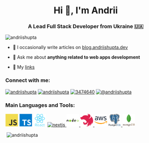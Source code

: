 <h1 align="center">Hi 👋, I'm Andrii</h1>
<h3 align="center">A Lead Full Stack Developer from Ukraine 🇺🇦</h3>

<p align="left"> <img src="https://komarev.com/ghpvc/?username=andriishupta&label=Profile%20views&color=0e75b6&style=flat" alt="andriishupta" /> </p>

- 📝 I occasionally write articles on [blog.andriishupta.dev](https://blog.andriishupta.dev)

- 💬 Ask me about **anything related to web apps development**

- 🌳 My [links](https://linktr.ee/andriishupta)

<h3 align="left">Connect with me:</h3>
<p align="left">
<a href="https://twitter.com/andriishupta" target="blank"><img align="center" src="https://raw.githubusercontent.com/rahuldkjain/github-profile-readme-generator/master/src/images/icons/Social/twitter.svg" alt="andriishupta" height="30" width="40" /></a>
<a href="https://linkedin.com/in/andriishupta" target="blank"><img align="center" src="https://raw.githubusercontent.com/rahuldkjain/github-profile-readme-generator/master/src/images/icons/Social/linked-in-alt.svg" alt="andriishupta" height="30" width="40" /></a>
<a href="https://stackoverflow.com/users/3474640" target="blank"><img align="center" src="https://raw.githubusercontent.com/rahuldkjain/github-profile-readme-generator/master/src/images/icons/Social/stack-overflow.svg" alt="3474640" height="30" width="40" /></a>
<a href="https://hashnode.com/@andriishupta" target="blank"><img align="center" src="https://raw.githubusercontent.com/rahuldkjain/github-profile-readme-generator/master/src/images/icons/Social/hashnode.svg" alt="@andriishupta" height="30" width="40" /></a>
</p>

<h3 align="left">Main Languages and Tools:</h3>
<p>
<a href="https://developer.mozilla.org/en-US/docs/Web/JavaScript" target="_blank" rel="noreferrer"> <img src="https://raw.githubusercontent.com/devicons/devicon/master/icons/javascript/javascript-original.svg" alt="javascript" width="40" height="40"/></a>
<a href="https://www.typescriptlang.org/" target="_blank" rel="noreferrer"> <img src="https://raw.githubusercontent.com/devicons/devicon/master/icons/typescript/typescript-original.svg" alt="typescript" width="40" height="40"/></a>
<a href="https://reactjs.org/" target="_blank" rel="noreferrer"> <img src="https://raw.githubusercontent.com/devicons/devicon/master/icons/react/react-original-wordmark.svg" alt="react" width="40" height="40"/></a>
<a href="https://nextjs.org/" target="_blank" rel="noreferrer"> <img src="https://cdn.worldvectorlogo.com/logos/nextjs-2.svg" alt="nextjs" width="40" height="40"/> </a>
<a href="https://nodejs.org" target="_blank" rel="noreferrer"> <img src="https://raw.githubusercontent.com/devicons/devicon/master/icons/nodejs/nodejs-original-wordmark.svg" alt="nodejs" width="40" height="40"/> </a>
<a href="https://nestjs.com/" target="_blank" rel="noreferrer"> <img src="https://raw.githubusercontent.com/devicons/devicon/master/icons/nestjs/nestjs-plain.svg" alt="nestjs" width="40" height="40"/> </a>
<a href="https://aws.amazon.com" target="_blank" rel="noreferrer"> <img src="https://raw.githubusercontent.com/devicons/devicon/master/icons/amazonwebservices/amazonwebservices-original-wordmark.svg" alt="aws" width="40" height="40"/></a>
<a href="https://www.postgresql.org" target="_blank" rel="noreferrer"> <img src="https://raw.githubusercontent.com/devicons/devicon/master/icons/postgresql/postgresql-original-wordmark.svg" alt="postgresql" width="40" height="40"/> </a>
<a href="https://www.mongodb.com/" target="_blank" rel="noreferrer"> <img src="https://raw.githubusercontent.com/devicons/devicon/master/icons/mongodb/mongodb-original-wordmark.svg" alt="mongodb" width="40" height="40"/></a>
</p>

<p>&nbsp;<img align="center" src="https://github-readme-stats.vercel.app/api?username=andriishupta&show_icons=true&locale=en" alt="andriishupta" /></p>
